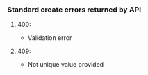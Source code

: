 ### Standard create errors returned by API
1. 400:

    - Validation error

2. 409:

    - Not unique value provided
